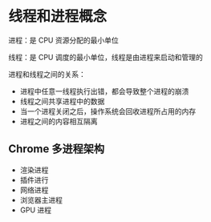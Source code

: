 # 线程和进程概念

进程：是 CPU 资源分配的最小单位

线程：是 CPU 调度的最小单位，线程是由进程来启动和管理的

进程和线程之间的关系：
- 进程中任意一线程执行出错，都会导致整个进程的崩溃
- 线程之间共享进程中的数据
- 当一个进程关闭之后，操作系统会回收进程所占用的内存
- 进程之间的内容相互隔离

## Chrome 多进程架构

- 渲染进程
- 插件进行
- 网络进程
- 浏览器主进程
- GPU 进程


